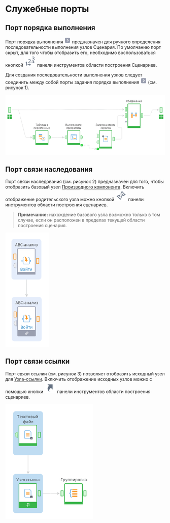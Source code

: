 # Служебные порты

## Порт порядка выполнения

Порт порядка выполнения ![](../../media/app/icons/ports/orderport-inactive.svg) предназначен для ручного определения последовательности выполнения узлов Сценария. По умолчанию порт скрыт, для того чтобы отобразить его, необходимо воспользоваться кнопкой ![](../../media/app/icons/toolbar-18/toolbar-18-62.svg) панели инструментов области построения Сценариев.

Для создания последовательности выполнения узлов следует соединить между собой порты задания порядка выполнения
![](../../media/app/icons/ports/orderport-inactive.svg)
(см. рисунок 1).

![Пример использования порта порядка выполнения.](service-port-1.png)

## Порт связи наследования

Порт связи наследования (см. рисунок 2) предназначен для того, чтобы отобразить базовый узел [Производного компонента](../derived-component.md). Включить отображение родительского узла можно кнопкой ![](../../media/app/icons/toolbar-18/toolbar-18-144.svg) панели инструментов области построения сценариев.

>**Примечание:** нахождение базового узла возможно только в том случае, если он расположен в пределах текущей области построения сценария.

![Пример использования порта связи наследования.](service-port-2.png)

## Порт связи ссылки

Порт связи ссылки (см. рисунок 3) позволяет отобразить исходный узел для [Узла-ссылки](../../processors/control/unit-link.md). Включить отображение исходных узлов можно с помощью кнопки ![](../../images/icons/toolbar-controls_18x18/toolbar-controls_18x18_show-reference-links_default.svg) панели инструментов области построения сценариев.

![Пример использования порта связи ссылки.](service-port-3.png)
